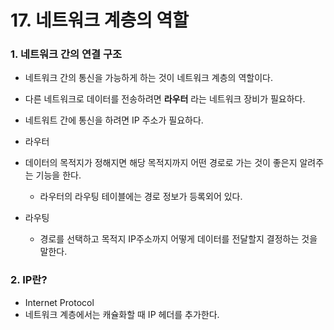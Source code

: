 # 17. 네트워크 계층의 역할

### 1. 네트워크 간의 연결 구조
- 네트워크 간의 통신을 가능하게 하는 것이 네트워크 계층의 역할이다.
- 다른 네트워크로 데이터를 전송하려면 **라우터** 라는 네트워크 장비가 필요하다.
- 네트워트 간에 통신을 하려면 IP 주소가 필요하다.

- 라우터
- 데이터의 목적지가 정해지면 해당 목적지까지 어떤 경로로 가는 것이 좋은지 알려주는 기능을 한다.
  - 라우터의 라우팅 테이블에는 경로 정보가 등록외어 있다.
- 라우팅
  - 경로를 선택하고 목적지 IP주소까지 어떻게 데이터를 전달할지 결정하는 것을 말한다.

### 2. IP란?
- Internet Protocol
- 네트워크 계층에서는 캐슐화할 때 IP 헤더를 추가한다.
